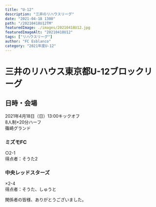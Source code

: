 ```yaml
---
title: "U-12"
description: "三井のリハウスリーグ"
date: "2021-04-18 1300"
path: "/20210418U12TM"
featuredImage: ./images/20210418U12.jpg
featuredImageAlt: "20210418U12"
tags: ["リハウスリーグ"]
author: "FC Esblanco"
category: "2021年度U-12"
---
```




# 三井のリハウス東京都U-12ブロックリーグ

<script src="https://adm.shinobi.jp/s/f9835040bccb6582c56df68b8f5ecca7"></script>

## 日時・会場

2021年4月18日（日）13:00キックオフ  
8人制×20分ハーフ  
篠崎グランド  

### ミズモFC

○2-1  
得点者：そうた2

### 中央レッドスターズ

×2-4  
得点者：そうた、しゅうと

関係者の皆様、ありがとうございました。

